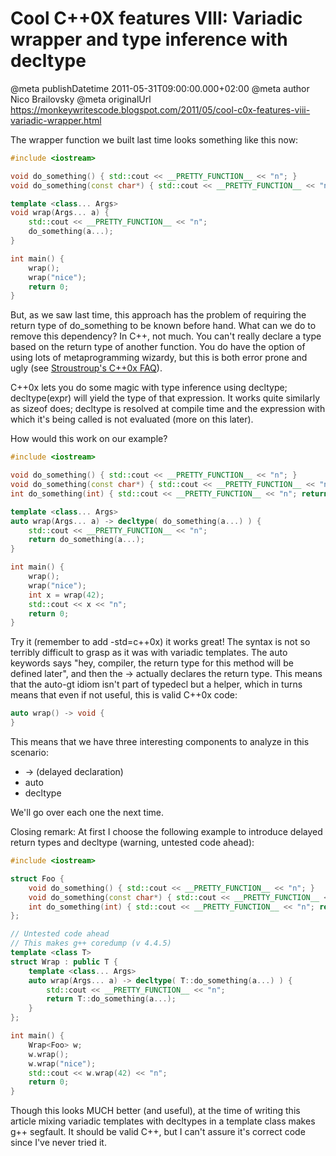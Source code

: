 # Cool C++0X features VIII: Variadic wrapper and type inference with decltype

@meta publishDatetime 2011-05-31T09:00:00.000+02:00
@meta author Nico Brailovsky
@meta originalUrl https://monkeywritescode.blogspot.com/2011/05/cool-c0x-features-viii-variadic-wrapper.html

The wrapper function we built last time looks something like this now:

```c++
#include <iostream>

void do_something() { std::cout << __PRETTY_FUNCTION__ << "n"; }
void do_something(const char*) { std::cout << __PRETTY_FUNCTION__ << "n"; }

template <class... Args>
void wrap(Args... a) {
	std::cout << __PRETTY_FUNCTION__ << "n";
	do_something(a...);
}

int main() {
	wrap();
	wrap("nice");
	return 0;
}
```

But, as we saw last time, this approach has the problem of requiring the return type of do\_something to be known before hand. What can we do to remove this dependency? In C++, not much. You can't really declare a type based on the return type of another function. You do have the option of using lots of metaprogramming wizardy, but this is both error prone and ugly (see [Stroustroup's C++0x FAQ](/blog_md/youfoundadeadlink.md)).

C++0x lets you do some magic with type inference using decltype; decltype(expr) will yield the type of that expression. It works quite similarly as sizeof does; decltype is resolved at compile time and the expression with which it's being called is not evaluated (more on this later).

How would this work on our example?

```c++
#include <iostream>

void do_something() { std::cout << __PRETTY_FUNCTION__ << "n"; }
void do_something(const char*) { std::cout << __PRETTY_FUNCTION__ << "n"; }
int do_something(int) { std::cout << __PRETTY_FUNCTION__ << "n"; return 123; }

template <class... Args>
auto wrap(Args... a) -> decltype( do_something(a...) ) {
	std::cout << __PRETTY_FUNCTION__ << "n";
	return do_something(a...);
}

int main() {
	wrap();
	wrap("nice");
	int x = wrap(42);
	std::cout << x << "n";
	return 0;
}
```

Try it (remember to add -std=c++0x) it works great! The syntax is not so terribly difficult to grasp as it was with variadic templates. The auto keywords says "hey, compiler, the return type for this method will be defined later", and then the -> actually declares the return type. This means that the auto-gt idiom isn't part of typedecl but a helper, which in turns means that even if not useful, this is valid C++0x code:

```c++
auto wrap() -> void {
}
```

This means that we have three interesting components to analyze in this scenario:
* -> (delayed declaration)
* auto
* decltype

We'll go over each one the next time.

Closing remark: At first I choose the following example to introduce delayed return types and decltype (warning, untested code ahead):

```c++
#include <iostream>

struct Foo {
	void do_something() { std::cout << __PRETTY_FUNCTION__ << "n"; }
	void do_something(const char*) { std::cout << __PRETTY_FUNCTION__ << "n"; }
	int do_something(int) { std::cout << __PRETTY_FUNCTION__ << "n"; return 123; }
};

// Untested code ahead
// This makes g++ coredump (v 4.4.5)
template <class T>
struct Wrap : public T {
	template <class... Args>
	auto wrap(Args... a) -> decltype( T::do_something(a...) ) {
		std::cout << __PRETTY_FUNCTION__ << "n";
		return T::do_something(a...);
	}
};

int main() {
	Wrap<Foo> w;
	w.wrap();
	w.wrap("nice");
	std::cout << w.wrap(42) << "n";
	return 0;
}
```

Though this looks MUCH better (and useful), at the time of writing this article mixing variadic templates with decltypes in a template class makes g++ segfault. It should be valid C++, but I can't assure it's correct code since I've never tried it.

